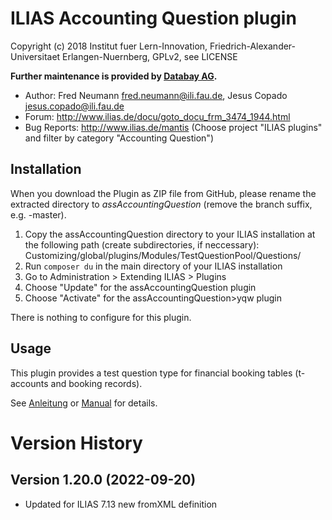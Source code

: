 ILIAS Accounting Question plugin
================================

Copyright (c) 2018 Institut fuer Lern-Innovation, Friedrich-Alexander-Universitaet Erlangen-Nuernberg,  GPLv2, see LICENSE 

**Further maintenance is provided by [Databay AG](https://www.databay.de).**

- Author: Fred Neumann <fred.neumann@ili.fau.de>, Jesus Copado <jesus.copado@ili.fau.de>
- Forum: http://www.ilias.de/docu/goto_docu_frm_3474_1944.html
- Bug Reports: http://www.ilias.de/mantis (Choose project "ILIAS plugins" and filter by category "Accounting Question")

Installation
------------
When you download the Plugin as ZIP file from GitHub, please rename the extracted directory to *assAccountingQuestion* (remove the branch suffix, e.g. -master).

1. Copy the assAccountingQuestion directory to your ILIAS installation at the following path 
(create subdirectories, if neccessary):
Customizing/global/plugins/Modules/TestQuestionPool/Questions/
2. Run `composer du` in the main directory of your ILIAS installation
3. Go to Administration > Extending ILIAS > Plugins
4. Choose "Update" for the assAccountingQuestion plugin
5. Choose "Activate" for the assAccountingQuestion>yqw plugin

There is nothing to configure for this plugin.

Usage
-----
This plugin provides a test question type for financial booking tables  (t-accounts and booking records).

See [Anleitung](docs/Anleitung-Deutsch.pdf) or [Manual](docs/Manual-English.pdf) for details.

Version History
===============

Version 1.20.0 (2022-09-20)
--------------------------
* Updated for ILIAS 7.13 new fromXML definition
